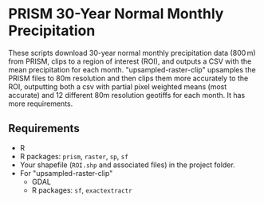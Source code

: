 # PRISM 30-Year Normal Monthly Precipitation

These scripts download 30-year normal monthly precipitation data (800 m) from PRISM, clips to a region of interest (ROI), and outputs a CSV with the mean precipitation for each month. "upsampled-raster-clip" upsamples the PRISM files to 80m resolution and then clips them more accurately to the ROI, outputting both a csv with partial pixel weighted means (most accurate) and 12 different 80m resolution geotiffs for each month. It has more requirements. 

## Requirements

- R  
- R packages: `prism`, `raster`, `sp`, `sf`
- Your shapefile (`ROI.shp` and associated files) in the project folder.  
- For "upsampled-raster-clip"
  - GDAL
  - R packages: `sf`, `exactextractr`
